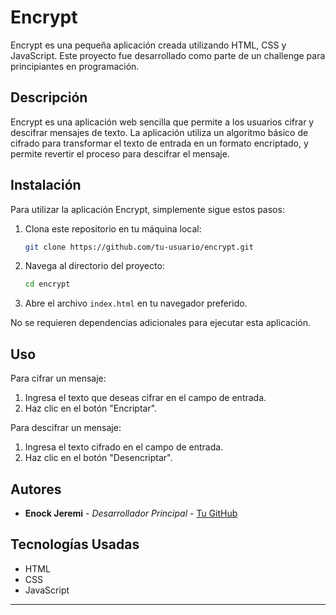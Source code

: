 # Encrypt

Encrypt es una pequeña aplicación creada utilizando HTML, CSS y JavaScript. Este proyecto fue desarrollado como parte de un challenge para principiantes en programación.

## Descripción

Encrypt es una aplicación web sencilla que permite a los usuarios cifrar y descifrar mensajes de texto. La aplicación utiliza un algoritmo básico de cifrado para transformar el texto de entrada en un formato encriptado, y permite revertir el proceso para descifrar el mensaje.

## Instalación

Para utilizar la aplicación Encrypt, simplemente sigue estos pasos:

1. Clona este repositorio en tu máquina local:
   ```sh
   git clone https://github.com/tu-usuario/encrypt.git
   ```
2. Navega al directorio del proyecto:
   ```sh
   cd encrypt
   ```
3. Abre el archivo `index.html` en tu navegador preferido.

No se requieren dependencias adicionales para ejecutar esta aplicación.

## Uso

Para cifrar un mensaje:
1. Ingresa el texto que deseas cifrar en el campo de entrada.
2. Haz clic en el botón "Encriptar".

Para descifrar un mensaje:
1. Ingresa el texto cifrado en el campo de entrada.
2. Haz clic en el botón "Desencriptar".

## Autores

- **Enock Jeremi** - *Desarrollador Principal* - [Tu GitHub](https://github.com/enockjeremi)

## Tecnologías Usadas

- HTML
- CSS
- JavaScript

---
